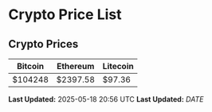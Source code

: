 # Crypto Price List

## Crypto Prices
| Bitcoin | Ethereum | Litecoin |
| ------- | -------- | -------- |
| $104248 | $2397.58 | $97.36 |
**Last Updated:** 2025-05-18 20:56 UTC
**Last Updated:** $DATE$
